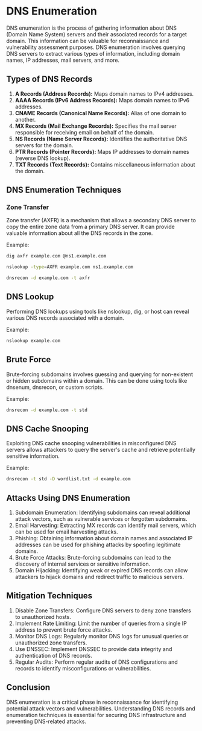 # DNS Enumeration

DNS enumeration is the process of gathering information about DNS (Domain Name System) servers and their associated records for a target domain. This information can be valuable for reconnaissance and vulnerability assessment purposes. DNS enumeration involves querying DNS servers to extract various types of information, including domain names, IP addresses, mail servers, and more.

## Types of DNS Records

1. **A Records (Address Records):** Maps domain names to IPv4 addresses.
2. **AAAA Records (IPv6 Address Records):** Maps domain names to IPv6 addresses.
3. **CNAME Records (Canonical Name Records):** Alias of one domain to another.
4. **MX Records (Mail Exchange Records):** Specifies the mail server responsible for receiving email on behalf of the domain.
5. **NS Records (Name Server Records):** Identifies the authoritative DNS servers for the domain.
6. **PTR Records (Pointer Records):** Maps IP addresses to domain names (reverse DNS lookup).
7. **TXT Records (Text Records):** Contains miscellaneous information about the domain.

## DNS Enumeration Techniques

### Zone Transfer

Zone transfer (AXFR) is a mechanism that allows a secondary DNS server to copy the entire zone data from a primary DNS server. It can provide valuable information about all the DNS records in the zone.

Example:

```bash
dig axfr example.com @ns1.example.com

nslookup -type=AXFR example.com ns1.example.com

dnsrecon -d example.com -t axfr
```


## DNS Lookup

Performing DNS lookups using tools like nslookup, dig, or host can reveal various DNS records associated with a domain.

Example:

```bash
nslookup example.com 
```
## Brute Force

Brute-forcing subdomains involves guessing and querying for non-existent or hidden subdomains within a domain. This can be done using tools like dnsenum, dnsrecon, or custom scripts.

Example:

```bash
dnsrecon -d example.com -t std
```
## DNS Cache Snooping

Exploiting DNS cache snooping vulnerabilities in misconfigured DNS servers allows attackers to query the server's cache and retrieve potentially sensitive information.

Example:

```bash
dnsrecon -t std -D wordlist.txt -d example.com

```

## Attacks Using DNS Enumeration

1. Subdomain Enumeration: Identifying subdomains can reveal additional attack vectors, such as vulnerable services or forgotten subdomains.
2. Email Harvesting: Extracting MX records can identify mail servers, which can be used for email harvesting attacks.
3. Phishing: Obtaining information about domain names and associated IP addresses can be used for phishing attacks by spoofing legitimate domains.
4. Brute Force Attacks: Brute-forcing subdomains can lead to the discovery of internal services or sensitive information.
5. Domain Hijacking: Identifying weak or expired DNS records can allow attackers to hijack domains and redirect traffic to malicious servers.


## Mitigation Techniques

1. Disable Zone Transfers: Configure DNS servers to deny zone transfers to unauthorized hosts.
2. Implement Rate Limiting: Limit the number of queries from a single IP address to prevent brute force attacks.
3. Monitor DNS Logs: Regularly monitor DNS logs for unusual queries or unauthorized zone transfers.
4. Use DNSSEC: Implement DNSSEC to provide data integrity and authentication of DNS records.
5. Regular Audits: Perform regular audits of DNS configurations and records to identify misconfigurations or vulnerabilities.

## Conclusion

DNS enumeration is a critical phase in reconnaissance for identifying potential attack vectors and vulnerabilities. Understanding DNS records and enumeration techniques is essential for securing DNS infrastructure and preventing DNS-related attacks.
